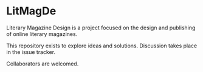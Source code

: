 # LitMagDe
Literary Magazine Design is a project focused on the design and publishing of online literary magazines. 

This repository exists to explore ideas and solutions. Discussion takes place in the issue tracker. 

Collaborators are welcomed. 
